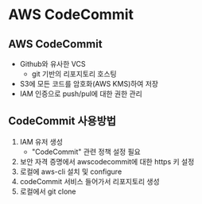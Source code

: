 # AWS CodeCommit

## AWS CodeCommit
- Github와 유사한 VCS
	- git 기반의 리포지토리 호스팅 
- S3에 모든 코드를 암호화(AWS KMS)하여 저장
- IAM 인증으로 push/pul에 대한 권한 관리

## CodeCommit 사용방법
1. IAM 유저 생성
	- "CodeCommit" 관련 정책 설정 필요
2. 보안 자격 증명에서 awscodecommit에 대한 https 키 설정
3. 로컬에 aws-cli 설치 및 configure
4. codeCommit 서비스 들어가서 리포지토리 생성
5. 로컬에서 git clone